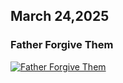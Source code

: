 ## March 24,2025

### Father Forgive Them

[![Father Forgive Them](https://raw.githubusercontent.com/linusjf/RIAY/refs/heads/main/March/jpgs/Day83.jpg)](https://youtu.be/KGatDQdwv9w "Father Forgive Them")
